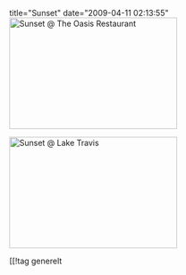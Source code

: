 title="Sunset"
date="2009-04-11 02:13:55"
<img src="http://pjatt.net/images/2009/04/_mg_3887-300x199.jpg" alt="Sunset @ The Oasis Restaurant" title="Sunset @ The Oasis Restaurant" width="300" height="199" class="aligncenter size-medium wp-image-842"  />


<img src="http://pjatt.net/images/2009/04/_mg_4061-300x199.jpg" alt="Sunset @ Lake Travis" title="Sunset @ Lake Travis" width="300" height="199" class="aligncenter size-medium wp-image-843"  />

[[!tag  generelt
